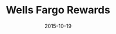---
layout: site
title: "Wells Fargo Rewards"
date: 2015-10-19
categories: [finance]
version: 1.3.9
major: 1
minor: 3
patch: 9
slug: wells-fargo-rewards
link: https://mywellsfargorewards.com/#/welcome
submitter: leblancmeneses 
permalink: /sites/:slug
---